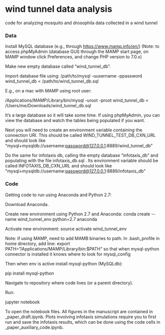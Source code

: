 # wind tunnel data analysis

code for analyzing mosquito and drosophila data collected in a wind tunnel

### Data

Install MySQL database (e.g., through https://www.mamp.info/en/)
(Note: to access phpMyAdmin (database GUI) through the MAMP start page, on MAMP window click Preferences, and change PHP version to 7.0.x)

Make new empty database called “wind_tunnel_db”.

Import database file using:
/path/to/mysql -uusername -ppassword wind_tunnel_db < /path/to/wind_tunnel_db.sql

E.g., on a mac with MAMP using root user:

/Applications/MAMP/Library/bin/mysql -uroot -proot wind_tunnel_db < /Users/me/Downloads/wind_tunnel_db.sql

It’s a large database so it will take some time. If using phpMyAdmin, you can view the database and watch the tables being populated if you want.

Next you will need to create an environment variable containing the connection URI. This should be called WIND_TUNNEL_TEST_DB_CXN_URL and should look like “mysql+mysqldb://username:password@127.0.0.1:8889/wind_tunnel_db”

Do the same for infotaxis db, calling the empty database “infotaxis_db” and populating with the file infotaxis_db.sql . Its environment variable should be called INFOTAXIS_DB_CXN_URL and should look like "mysql+mysqldb://username:password@127.0.0.1:8889/infotaxis_db"

### Code

Getting code to run using Anaconda and Python 2.7:

Download Anaconda.

Create new environment using Python 2.7 and Anaconda:
conda create --name wind_tunnel_env python=2.7 anaconda

Activate new environment:
source activate wind_tunnel_env

Note: if using MAMP, need to add MAMB binaries to path. In .bash_profile in home directory, add line:
export PATH=”/Applications/MAMP/Library/bin:$PATH”
so that when mysql-python connector is installed it knows where to look for mysql_config

Then when env is active install mysql-python (MySQLdb):

pip install mysql-python

Navigate to repository where code lives (or a parent directory).

Run:

jupyter notebook

To open the notebook files. All figures in the manuscript are contained in _paper_draft.ipynb. Plots involving infotaxis simulations require you to first run and save the infotaxis results, which can be done using the code cells in _paper_auxiliary_code.ipynb.

